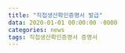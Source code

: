 ```yaml
---
title: "직접생산확인증명서 발급"
data: 2020-01-01 00:00:00 -0000
categories: news 
tags: 직접생산확인증명서 증명서
---
```

